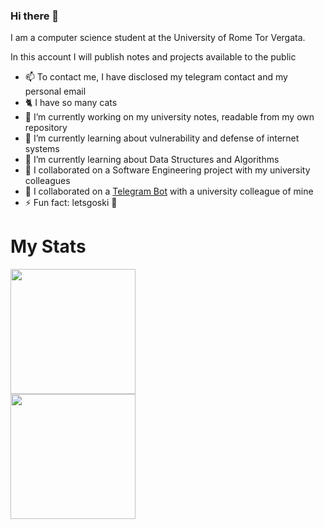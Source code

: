 ### Hi there 👋
I am a computer science student at the University of Rome Tor Vergata.

In this account I will publish notes and projects available to the public

- 📫 To contact me, I have disclosed my telegram contact and my personal email
- 🐈 I have so many cats
- 🔭 I’m currently working on my university notes, readable from my own repository
- 🌱 I’m currently learning about vulnerability and defense of internet systems
- 🌱 I’m currently learning about Data Structures and Algorithms
- 👯 I collaborated on a Software Engineering project with my university colleagues
- 👯 I collaborated on a [Telegram Bot](https://github.com/francosalvucci14/Lab25a-TG-bot) with a university colleague of mine
- ⚡ Fun fact: letsgoski 🤙

# My Stats

<a href="https://github.com/anuraghazra/github-readme-stats">
  <img height=200 align="center" src="https://github-readme-stats.vercel.app/api?username=davidenox&theme=dark&show_icons=true" /><br>
<a href="https://github.com/anuraghazra/convoychat">
  <img height=200 align="center" src="https://github-readme-stats.vercel.app/api/top-langs?username=davidenox&size_weight=0&count_weight=1&hide=Rich%20Text%20Format,Makefile&theme=dark&layout=compact&card_width=320" />
  <br>
  <link src="https://tryhackme.com/badge/2923182"></link>
</a>
</a>

<!--<a href="https://github.com/anuraghazra/convoychat">
  <img height=200 align="center" src="https://github-readme-stats.vercel.app/api/top-langs?username=davidenox&size_weight=0&count_weight=1&hide=Rich%20Text%20Format,Makefile&theme=dark&layout=compact&card_width=320" />
</a>

<!--
**davidenox/davidenox** is a ✨ _special_ ✨ repository because its `README.md` (this file) appears on your GitHub profile.

Here are some ideas to get you started:


- 🌱 I’m currently learning ...
 ...
- 🤔 I’m looking for help with ...
- 💬 Ask me about ...
- 📫 How to reach me: ...
- 😄 Pronouns: ...
- ⚡ Fun fact: ...
-->
